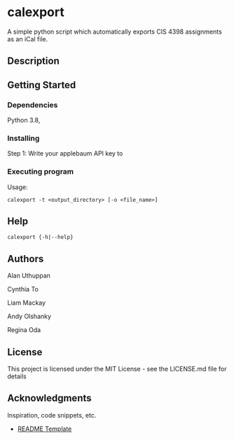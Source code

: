 # calexport

A simple python script which automatically exports CIS 4398 assignments as an iCal file.

## Description


## Getting Started

### Dependencies

Python 3.8, 

### Installing

Step 1: Write your applebaum API key to 

### Executing program

Usage:
```
calexport -t <output_directory> [-o <file_name>]
```

## Help

```
calexport {-h|--help}
```

## Authors

Alan Uthuppan

Cynthia To

Liam Mackay

Andy Olshanky

Regina Oda


## License

This project is licensed under the MIT License - see the LICENSE.md file for details

## Acknowledgments

Inspiration, code snippets, etc.
* [README Template](https://github.com/matiassingers/awesome-readme)
